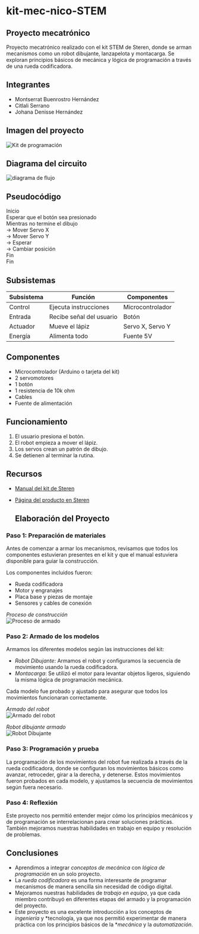 # kit-mec-nico-STEM

## Proyecto mecatrónico
Proyecto mecatrónico realizado con el kit STEM de Steren, donde se arman mecanismos como un robot dibujante, lanzapelota y montacarga. Se exploran principios básicos de mecánica y lógica de programación a través de una rueda codificadora.
## Integrantes

- Montserrat Buenrostro Hernández  
- Citlali Serrano  
- Johana Denisse Hernández  

## Imagen del proyecto

![Kit de programación](kit%20de%20programaci%C3%B3n.jpeg)

## Diagrama del circuito

![diagrama de flujo](imagenes/diagrama%20de%20flujo.jpeg)


## Pseudocódigo
Inicio  
Esperar que el botón sea presionado  
Mientras no termine el dibujo  
→ Mover Servo X  
→ Mover Servo Y  
→ Esperar  
→ Cambiar posición  
Fin  
Fin

## Subsistemas
| Subsistema        | Función                        | Componentes            |
|-------------------|-------------------------------|------------------------|
| Control           | Ejecuta instrucciones          | Microcontrolador       |
| Entrada           | Recibe señal del usuario       | Botón                  |
| Actuador          | Mueve el lápiz                 | Servo X, Servo Y       |
| Energía           | Alimenta todo                  | Fuente 5V              |

## Componentes
- Microcontrolador (Arduino o tarjeta del kit)
- 2 servomotores
- 1 botón
- 1 resistencia de 10k ohm
- Cables
- Fuente de alimentación

## Funcionamiento
1. El usuario presiona el botón.
2. El robot empieza a mover el lápiz.
3. Los servos crean un patrón de dibujo.
4. Se detienen al terminar la rutina.

## Recursos

- [Manual del kit de Steren](https://descargas.steren.com.mx/K-730-V0.0-instr.pdf)  
- [Página del producto en Steren](https://www.steren.com.mx/kit-para-armar-smartbot.html)

  ## Elaboración del Proyecto

### Paso 1: Preparación de materiales  
Antes de comenzar a armar los mecanismos, revisamos que todos los componentes estuvieran presentes en el kit y que el manual estuviera disponible para guiar la construcción.

Los componentes incluidos fueron:
- Rueda codificadora
- Motor y engranajes
- Placa base y piezas de montaje
- Sensores y cables de conexión
  
*Proceso de construcción*  
![Proceso de armado](proceso.jpeg)

### Paso 2: Armado de los modelos  
Armamos los diferentes modelos según las instrucciones del kit:

- *Robot Dibujante*: Armamos el robot y configuramos la secuencia de movimiento usando la rueda codificadora.
- *Montacarga*: Se utilizó el motor para levantar objetos ligeros, siguiendo la misma lógica de programación mecánica.

Cada modelo fue probado y ajustado para asegurar que todos los movimientos funcionaran correctamente.

*Armado del robot*  
![Armado del robot](armado.jpeg)

*Robot dibujante armado*  
![Robot Dibujante](robot%20dibujante.jpeg)

### Paso 3: Programación y prueba  
La programación de los movimientos del robot fue realizada a través de la rueda codificadora, donde se configuran los movimientos básicos como avanzar, retroceder, girar a la derecha, y detenerse. Estos movimientos fueron probados en cada modelo, y ajustamos la secuencia de movimientos según fuera necesario.

### Paso 4: Reflexión  
Este proyecto nos permitió entender mejor cómo los principios mecánicos y de programación se interrelacionan para crear soluciones prácticas. También mejoramos nuestras habilidades en trabajo en equipo y resolución de problemas.

## Conclusiones

- Aprendimos a integrar *conceptos de mecánica* con *lógica de programación* en un solo proyecto.
- La *rueda codificadora* es una forma interesante de programar mecanismos de manera sencilla sin necesidad de código digital.
- Mejoramos nuestras habilidades de *trabajo en equipo*, ya que cada miembro contribuyó en diferentes etapas del armado y la programación del proyecto.
- Este proyecto es una excelente introducción a los conceptos de *ingeniería* y *tecnología, ya que nos permitió experimentar de manera práctica con los principios básicos de la **mecánica* y la *automatización*.

  
